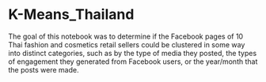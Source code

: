 # K-Means_Thailand
The goal of this notebook was to determine if the Facebook pages of 10 Thai fashion and cosmetics retail sellers could be clustered in some way into distinct categories, such as by the type of media they posted, the types of engagement they generated from Facebook users, or the year/month that the posts were made.
